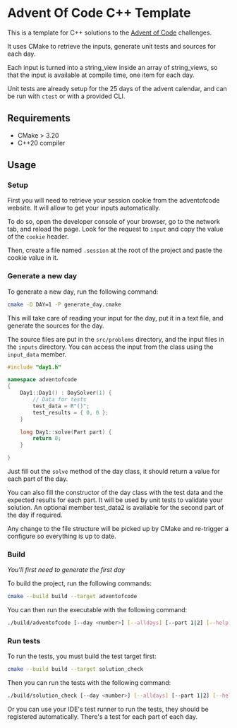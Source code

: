 # Advent Of Code C++ Template

This is a template for C++ solutions to the [Advent of Code](https://adventofcode.com/) challenges.

It uses CMake to retrieve the inputs, generate unit tests and sources for each day. 

Each input is turned into a string_view inside an array of string_views, so that the input is available at compile time, one item for each day.

Unit tests are already setup for the 25 days of the advent calendar, and can be run with `ctest` or with a provided CLI.

## Requirements

- CMake > 3.20
- C++20 compiler

## Usage

### Setup

First you will need to retrieve your session cookie from the adventofcode website. It will allow to get your inputs automatically.

To do so, open the developer console of your browser, go to the network tab, and reload the page. Look for the request to `input` and copy the value of the `cookie` header.

Then, create a file named `.session` at the root of the project and paste the cookie value in it.

### Generate a new day

To generate a new day, run the following command:

```bash
cmake -D DAY=1 -P generate_day.cmake
```

This will take care of reading your input for the day, put it in a text file, and generate the sources for the day. 

The source files are put in the `src/problems` directory, and the input files in the `inputs` directory. You can access the input from the class using the `input_data` member.

```c++
#include "day1.h"

namespace adventofcode
{
    Day1::Day1() : DaySolver(1) {
        // Data for tests
        test_data = R"()";
        test_results = { 0, 0 };
    }

    long Day1::solve(Part part) {
        return 0;
    }

}
```

Just fill out the `solve` method of the day class, it should return a value for each part of the day.

You can also fill the constructor of the day class with the test data and the expected results for each part. It will be used by unit tests to validate your solution. An optional member test_data2 is available for the second part of the day if required.

Any change to the file structure will be picked up by CMake and re-trigger a configure so everything is up to date.

### Build

_You'll first need to generate the first day_

To build the project, run the following commands:

```bash
cmake --build build --target adventofcode
```

You can then run the executable with the following command:

```bash
./build/adventofcode [--day <number>] [--alldays] [--part 1|2] [--help]
```

### Run tests

To run the tests, you must build the test target first:

```bash
cmake --build build --target solution_check
```

Then you can run the tests with the following command:

```bash
./build/solution_check [--day <number>] [--alldays] [--part 1|2] [--help]
```

Or you can use your IDE's test runner to run the tests, they should be registered automatically. There's a test for each part of each day.